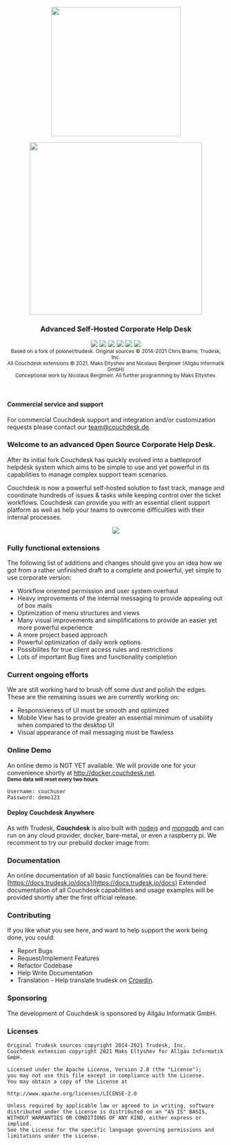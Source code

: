 <p align="center">
    <img src="https://user-images.githubusercontent.com/10890765/131013424-d5894706-3b66-4b69-b833-9d56ca13cb51.png" width=300" />
 </p>                                                                                                                    

<p align="center">
    <img src="https://user-images.githubusercontent.com/10890765/131011216-b6117d4a-05af-4614-98c2-b16143b1be91.png" width=400" />
    </p>
<h3 align="center">
Advanced Self-Hosted Corporate Help Desk<br />
</h3>
<p align="center">
<a href="https://api.codacy.com/project/badge/Grade/7b3acb53c33b4a40bb32da109bbdd1a9"><img src="https://img.shields.io/codacy/grade/7b3acb53c33b4a40bb32da109bbdd1a9/develop.svg?style=flat-square" /></a>
<a href="https://standarsjs.com"><img src="https://img.shields.io/badge/code_style-standard-brightgreen.svg?style=flat-square" /></a>
<img src="https://img.shields.io/circleci/token/ad7d2d066a75685a15c8e2fd08bd75e53b18fbb7/project/github/polonel/trudesk/develop.svg?style=flat-square" />
<a href="https://github.com/plankanban/couchdesk/blob/master/LICENSE"><img src="https://img.shields.io/badge/license-APACHE%202-green.svg?style=flat-square" /></a>
<a href="https://github.com/plankanban/releases"><img src="https://img.shields.io/github/release/plankanban/couchdesk.svg?style=flat-square" /></a>
<a href="http://docs.trudesk.io/docs"><img src="https://img.shields.io/badge/documentation-click%20to%20read-blue.svg?style=flat-square" /></a>
<br />
<sub>Based on a fork of polonel/trudesk. Original sources © 2014-2021 Chris Brame, Trudesk, Inc.</sub><br />
<sub>All Couchdesk extensions © 2021, Maks Eltyshev and Nicolaus Berglmeir (Allgäu Informatik GmbH)</sub> <br />  
    <sub>Conceptional work by Nicolaus Berglmeir. All further programming by Maks Eltyshev.</sub>    
</p>
<br />


#### Commercial service and support    
For commercial Couchdesk support and integration and/or customization requests please contact our team@couchdesk.de.


### Welcome to an advanced Open Source Corporate Help Desk.

After its initial fork Couchdesk has quickly evolved into a battleproof helpdesk system which aims to be simple to use and yet powerful in its capabilities to manage complex support team scenarios. 

Couchdesk is now a powerful self-hosted solution to fast track, manage and coordinate hundreds of issues & tasks while keeping control over the ticket workflows. Couchdesk can provide you with an essential client support platform as well as help your teams to overcome difficulties with their internal processes.

<p align="center">
    <img src="https://user-images.githubusercontent.com/10890765/131014972-85411347-48a8-405f-91d5-445621cc65a7.png" />
</p>

### Fully functional extensions
The following list of additions and changes should give you an idea how we got from a rather unfinished draft to a complete and powerful, yet simple to use corporate version:

- Workflow oriented permission and user system overhaul
- Heavy improvements of the internal messaging to provide appealing out of box mails
- Optimization of menu structures and views
- Many visual improvements and simplifications to provide an easier yet more powerful experience
- A more project based approach
- Powerful optimization of daily work options
- Possibilites for true client access rules and restrictions
- Lots of important Bug fixes and functionality completion

### Current ongoing efforts
We are still working hard to brush off some dust and polish the edges. These are the remaining issues we are currently working on:

- Responsiveness of UI must be smooth and optimized
- Mobile View has to provide greater an essential minimum of usability when compared to the desktop UI
- Visual appearance of mail messaging must be flawless

### Online Demo
An online demo is NOT YET available. We will provide one for your convenience shortly at <a href="http://docker.couchdesk.net">http://docker.couchdesk.net</a>. <br />
<sub>**Demo data will reset every two hours**<sub>
``` text
Username: couchuser
Password: demo123
```

#### Deploy Couchdesk Anywhere
As with Trudesk, **Couchdesk** is also built with <a href="https://nodejs.org">nodejs</a> and <a href="https://mongodb.org">mongodb</a> and can run on any cloud provider, docker, bare-metal, or even a raspberry pi.
We recomment to try our prebuild docker image from:

### Documentation
An online documentation of all basic functionalities can be found here: [https://docs.trudesk.io/docs](https://docs.trudesk.io/docs)
Extended documentation of all Couchdesk capabilities and usage examples will be provided shortly after the first official release.

### Contributing
If you like what you see here, and want to help support the work being done, you could:
+ Report Bugs
+ Request/Implement Features
+ Refactor Codebase
+ Help Write Documentation
+ Translation - Help translate trudesk on [Crowdin](https://crwd.in/couchdesk).

### Sponsoring

The development of Couchdesk is sponsored by Allgäu Informatik GmbH.
                                                                                                   
### Licenses

    Original Trudesk sources copyright 2014-2021 Trudesk, Inc.
    Couchdesk extension copyright 2021 Maks Eltyshev for Allgäu Informatik GmbH.
    
    Licensed under the Apache License, Version 2.0 (the "License");
    you may not use this file except in compliance with the License.
    You may obtain a copy of the License at
    
    http://www.apache.org/licenses/LICENSE-2.0
    
    Unless required by applicable law or agreed to in writing, software
    distributed under the License is distributed on an "AS IS" BASIS,
    WITHOUT WARRANTIES OR CONDITIONS OF ANY KIND, either express or implied.
    See the License for the specific language governing permissions and
    limitations under the License.   
